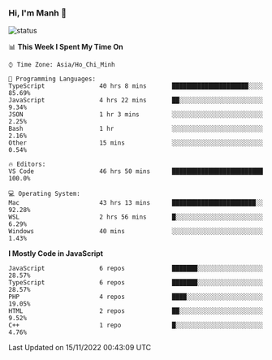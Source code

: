 ### Hi, I'm Manh 👋

![status](https://badge.stateful.com/manhhn01/status.svg)

<!--START_SECTION:waka-->
📊 **This Week I Spent My Time On** 

```text
⌚︎ Time Zone: Asia/Ho_Chi_Minh

💬 Programming Languages: 
TypeScript               40 hrs 8 mins       █████████████████████░░░░   85.69% 
JavaScript               4 hrs 22 mins       ██░░░░░░░░░░░░░░░░░░░░░░░   9.34% 
JSON                     1 hr 3 mins         ░░░░░░░░░░░░░░░░░░░░░░░░░   2.25% 
Bash                     1 hr                ░░░░░░░░░░░░░░░░░░░░░░░░░   2.16% 
Other                    15 mins             ░░░░░░░░░░░░░░░░░░░░░░░░░   0.54%

🔥 Editors: 
VS Code                  46 hrs 50 mins      █████████████████████████   100.0%

💻 Operating System: 
Mac                      43 hrs 13 mins      ███████████████████████░░   92.28% 
WSL                      2 hrs 56 mins       █░░░░░░░░░░░░░░░░░░░░░░░░   6.29% 
Windows                  40 mins             ░░░░░░░░░░░░░░░░░░░░░░░░░   1.43%

```

**I Mostly Code in JavaScript** 

```text
JavaScript               6 repos             ███████░░░░░░░░░░░░░░░░░░   28.57% 
TypeScript               6 repos             ███████░░░░░░░░░░░░░░░░░░   28.57% 
PHP                      4 repos             ████░░░░░░░░░░░░░░░░░░░░░   19.05% 
HTML                     2 repos             ██░░░░░░░░░░░░░░░░░░░░░░░   9.52% 
C++                      1 repo              █░░░░░░░░░░░░░░░░░░░░░░░░   4.76%

```



 Last Updated on 15/11/2022 00:43:09 UTC
<!--END_SECTION:waka-->

